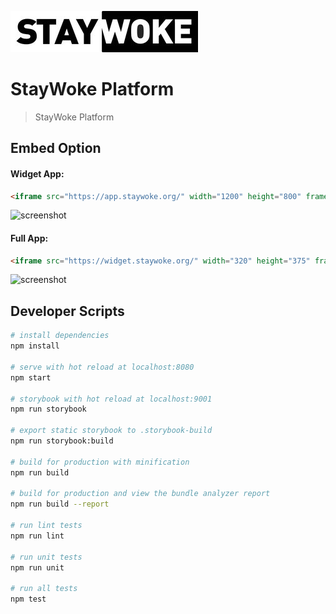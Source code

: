 ![logo](./src/assets/logo.jpg "logo")

StayWoke Platform
===

> StayWoke Platform

Embed Option
---

#### Widget App:

```html
<iframe src="https://app.staywoke.org/" width="1200" height="800" frameborder="0" seamless></iframe>
```

![screenshot](https://peter.build/staywoke/embed/app.png "screenshot")

#### Full App:

```html
<iframe src="https://widget.staywoke.org/" width="320" height="375" frameborder="0" seamless></iframe>
```

![screenshot](https://peter.build/staywoke/embed/widget.png "screenshot")

Developer Scripts
---

``` bash
# install dependencies
npm install

# serve with hot reload at localhost:8080
npm start

# storybook with hot reload at localhost:9001
npm run storybook

# export static storybook to .storybook-build
npm run storybook:build

# build for production with minification
npm run build

# build for production and view the bundle analyzer report
npm run build --report

# run lint tests
npm run lint

# run unit tests
npm run unit

# run all tests
npm test
```
